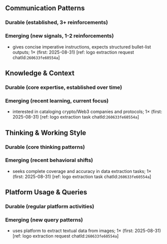 ## Communication Patterns
### Durable (established, 3+ reinforcements)

### Emerging (new signals, 1-2 reinforcements)
- gives concise imperative instructions, expects structured bullet-list outputs; 1× (first: 2025-08-31) [ref: logo extraction request chatId:`260633fe60554a`]

## Knowledge & Context
### Durable (core expertise, established over time)

### Emerging (recent learning, current focus)
- interested in cataloging crypto/Web3 companies and protocols; 1× (first: 2025-08-31) [ref: logo extraction task chatId:`260633fe60554a`]

## Thinking & Working Style
### Durable (core thinking patterns)

### Emerging (recent behavioral shifts)
- seeks complete coverage and accuracy in data extraction tasks; 1× (first: 2025-08-31) [ref: logo extraction task chatId:`260633fe60554a`]

## Platform Usage & Queries
### Durable (regular platform activities)

### Emerging (new query patterns)
- uses platform to extract textual data from images; 1× (first: 2025-08-31) [ref: logo extraction request chatId:`260633fe60554a`]